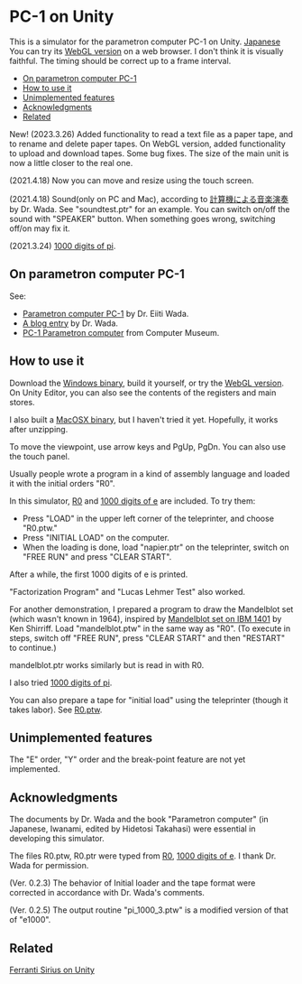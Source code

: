 # PC-1 on Unity

This is a simulator for the parametron computer PC-1 on Unity. 
[Japanese](README_ja.md)
You can try its 
[WebGL version](https://automaticcomputer.github.io/PC1onUnity/webgl.html) on a web browser. 
I don't think it is visually faithful. 
The timing should be correct up to a frame interval. 

  - [On parametron computer PC-1](#on-parametron-computer-pc-1)
  - [How to use it](#how-to-use-it)
  - [Unimplemented features](#unimplemented-features)
  - [Acknowledgments](#acknowledgments)
  - [Related](#related)

New! (2023.3.26) 
Added functionality to read a text file as a paper tape, 
and to rename and delete paper tapes. 
On WebGL version, added functionality to upload and download tapes. 
Some bug fixes. 
The size of the main unit is now a little closer to the real one. 

(2021.4.18)
Now you can move and resize using the touch screen. 

(2021.4.18)
Sound(only on PC and Mac), 
according to [計算機による音楽演奏](http://parametron.blogspot.com/search/label/%E8%A8%88%E7%AE%97%E6%A9%9F%E3%81%AB%E3%82%88%E3%82%8B%E9%9F%B3%E6%A5%BD%E6%BC%94%E5%A5%8F) by Dr. Wada. 
See "soundtest.ptr" for an example. 
You can switch on/off the sound with "SPEAKER" button. 
When something goes wrong, switching off/on may fix it. 


(2021.3.24) 
[1000 digits of pi](https://automaticcomputer.github.io/PC1onUnity/pi.html).

## On parametron computer PC-1

See: 

- [Parametron computer PC-1](https://www.iijlab.net/~ew/pc1/) 
by Dr. Eiiti Wada. 
- [A blog entry](http://parametron.blogspot.com/search/label/PC-1%E3%82%B7%E3%83%9F%E3%83%A5%E3%83%AC%E3%83%BC%E3%82%BF) 
by Dr. Wada.
- [PC-1 Parametron computer](http://museum.ipsj.or.jp/computer/dawn/0016.html)
from Computer Museum.

## How to use it

Download the [Windows binary](PC1onUnity_Windows.zip), 
build it yourself, 
or try the
[WebGL version](https://automaticcomputer.github.io/PC1onUnity/webgl.html). 
On Unity Editor, 
you can also see the contents of the registers and main stores. 

I also built a [MacOSX binary](PC1onUnity_MacOSX.app.zip), 
but I haven't tried it yet. 
Hopefully, it works after unzipping. 

To move the viewpoint, use arrow keys and PgUp, PgDn. 
You can also use the touch panel. 

Usually people wrote a program in a kind of assembly language 
and loaded it with the initial orders "R0". 

In this simulator, 
[R0](https://www.iijlab.net/~ew/pc1/R0.html) 
and 
[1000 digits of e](https://www.iijlab.net/~ew/pc1/e1000.html) are included. 
To try them: 
- Press "LOAD" in the upper left corner of the teleprinter, 
and choose "R0.ptw."
- Press "INITIAL LOAD" on the computer. 
- When the loading is done, load "napier.ptr" on the teleprinter, 
switch on "FREE RUN" and press "CLEAR START". 

After a while, the first 1000 digits of e is printed. 

"Factorization Program" and "Lucas Lehmer Test" also worked. 

For another demonstration, 
I prepared a program to draw the Mandelblot set 
(which wasn't known in 1964), 
inspired by 
[Mandelblot set on IBM 1401](http://www.righto.com/2015/03/12-minute-mandelbrot-fractals-on-50.html)
by Ken Shirriff. 
Load "mandelblot.ptw" in the same way as "R0". 
(To execute in steps, 
switch off "FREE RUN", press "CLEAR START" 
and then "RESTART" to continue.)

mandelblot.ptr works similarly but is read in with R0. 

I also tried 
[1000 digits of pi](https://automaticcomputer.github.io/PC1onUnity/pi.html).

You can also prepare a tape for "initial load" using the teleprinter 
(though it takes labor). 
See [R0.ptw](Assets/Tapes/R0.ptw.txt).

## Unimplemented features

The "E" order, "Y" order and the break-point feature 
are not yet implemented. 

## Acknowledgments

The documents by Dr. Wada and the book 
"Parametron computer" (in Japanese, Iwanami, edited by Hidetosi Takahasi)
were essential in developing this simulator. 

The files R0.ptw, R0.ptr were typed from 
[R0](https://www.iijlab.net/~ew/pc1/R0.html), 
[1000 digits of e](https://www.iijlab.net/~ew/pc1/e1000.html). 
I thank Dr. Wada for permission. 

(Ver. 0.2.3) 
The behavior of Initial loader and the tape format 
were corrected in accordance with Dr. Wada's comments. 

(Ver. 0.2.5)
The output routine "pi_1000_3.ptw" 
is a modified version of that of "e1000". 


## Related

[Ferranti Sirius on Unity](https://github.com/AutomaticComputer/SiriusOnUnity)
